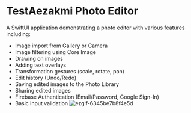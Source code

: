 # TestAezakmi Photo Editor

A SwiftUI application demonstrating a photo editor with various features including:

- Image import from Gallery or Camera
- Image filtering using Core Image
- Drawing on images
- Adding text overlays
- Transformation gestures (scale, rotate, pan)
- Edit history (Undo/Redo)
- Saving edited images to the Photo Library
- Sharing edited images
- Firebase Authentication (Email/Password, Google Sign-In)
- Basic input validation
![ezgif-6345be7b8f4e5d](https://github.com/user-attachments/assets/7be0796a-8c95-4056-a5b8-eea1e91df035)
